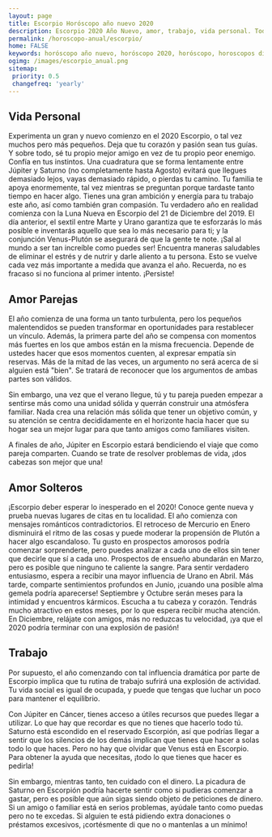 ```yaml
---
layout: page
title: Escorpio Horóscopo año nuevo 2020 
description: Escorpio 2020 Año Nuevo, amor, trabajo, vida personal. Todas las predicciones para Escorpio gratis. Disfruta este año nuevo.
permalink: /horoscopo-anual/escorpio/
home: FALSE
keywords: horóscopo año nuevo, horóscopo 2020, horóscopo, horoscopos diarios gratis del dia de hoy, horóscopo diario gratis,horóscopo ano nuevo 2020, horóscopo esperanza gracia, horoscopo Escorpio 2020, horoscop, horóscopos gratis, horoscopo Escorpio, horoscopo Escorpio 2020 gratis, Tarot, Astrologia, Zodíaco, Escorpio, horoscopo gratis,tarot en femenino,videncia gratuita,horoscopos gratuitos,horóscopos, astrologia,videncia gratis
ogimg: /images/escorpio_anual.png
sitemap:
 priority: 0.5
 changefreq: 'yearly'
---
```




## Vida Personal

Experimenta un gran y nuevo comienzo en el 2020 Escorpio, o tal vez muchos pero más pequeños. Deja que tu corazón y pasión sean tus guías. Y sobre todo, sé tu propio mejor amigo en vez de tu propio peor enemigo. 
Confía en tus instintos. Una cuadratura que se forma lentamente entre Júpiter y Saturno (no completamente hasta Agosto) evitará que llegues demasiado lejos, vayas demasiado rápido, o pierdas tu camino. 
Tu familia te apoya enormemente, tal vez mientras se preguntan porque tardaste tanto tiempo en hacer algo. Tienes una gran ambición y energía para tu trabajo este año, así como también gran compasión. 
Tu verdadero año en realidad comienza con la Luna Nueva en Escorpio del 21 de Diciembre del 2019. El día anterior, el sextil entre Marte y Urano garantiza que te esforzarás lo más posible e inventarás aquello que sea lo más necesario para ti; y la conjunción Venus-Plutón se asegurará de que la gente te note. ¡Sal al mundo a ser tan increíble como puedes ser! 
Encuentra maneras saludables de eliminar el estrés y de nutrir y darle aliento a tu persona. Esto se vuelve cada vez más importante a medida que avanza el año. Recuerda, no es fracaso si no funciona al primer intento. ¡Persiste! 

## Amor Parejas

El año comienza de una forma un tanto turbulenta, pero los pequeños malentendidos se pueden transformar en oportunidades para restablecer un vínculo. Además, la primera parte del año se compensa con momentos más fuertes en los que ambos están en la misma frecuencia. Depende de ustedes hacer que esos momentos cuenten, al expresar empatía sin reservas. Más de la mitad de las veces, un argumento no será acerca de si alguien está "bien". Se tratará de reconocer que los argumentos de ambas partes son válidos.


Sin embargo, una vez que el verano llegue, tú y tu pareja pueden empezar a sentirse más como una unidad sólida y querrán construir una atmósfera familiar. Nada crea una relación más sólida que tener un objetivo común, y su atención se centra decididamente en el horizonte hacia hacer que su hogar sea un mejor lugar para que tanto amigos como familiares visiten.


A finales de año, Júpiter en Escorpio estará bendiciendo el viaje que como pareja comparten. Cuando se trate de resolver problemas de vida, ¡dos cabezas son mejor que una!


## Amor Solteros

¡Escorpio deber esperar lo inesperado en el 2020! Conoce gente nueva y prueba nuevas  lugares de citas en tu localidad.
El año comienza con mensajes románticos contradictorios. El retroceso de Mercurio en Enero disminuirá el ritmo de las cosas y puede moderar la propensión de Plutón a hacer algo escandaloso. Tu gusto en prospectos amorosos podría comenzar sorprenderte, pero puedes analizar a cada uno de ellos sin tener que decirle que sí a cada uno.
Prospectos de ensueño abundarán en Marzo, pero es posible que ninguno te caliente la sangre. Para sentir verdadero entusiasmo, espera a recibir una mayor influencia de Urano en Abril. 
Más tarde, comparte sentimientos profundos en Junio, ¡cuando una posible alma gemela podría aparecerse!
Septiembre y Octubre serán meses para la intimidad y encuentros kármicos. Escucha a tu cabeza y corazón. Tendrás mucho atractivo en estos meses, por lo que espera recibir mucha atención.
En Diciembre, relájate con amigos, más no reduzcas tu velocidad, ¡ya que el 2020 podría terminar con una explosión de pasión!

## Trabajo

Por supuesto, el año comenzando con tal influencia dramática por parte de Escorpio implica que tu rutina de trabajo sufrirá una explosión de actividad. Tu vida social es igual de ocupada, y puede que tengas que luchar un poco para mantener el equilibrio.


Con Júpiter en Cáncer, tienes acceso a útiles recursos que puedes llegar a utilizar. Lo que hay que recordar es que no tienes que hacerlo todo tú. Saturno está escondido en el reservado Escorpión, así que podrías llegar a sentir que los silencios de los demás implican que tienes que hacer a solas todo lo que haces. Pero no hay que olvidar que Venus está en Escorpio. Para obtener la ayuda que necesitas, ¡todo lo que tienes que hacer es pedirla!


Sin embargo, mientras tanto, ten cuidado con el dinero. La picadura de Saturno en Escorpión podría hacerte sentir como si pudieras comenzar a gastar, pero es posible que aún sigas siendo objeto de peticiones de dinero. Si un amigo o familiar está en serios problemas, ayúdale tanto como puedas pero no te excedas. Si alguien te está pidiendo extra donaciones o préstamos excesivos, ¡cortésmente di que no o mantenlas a un mínimo!

